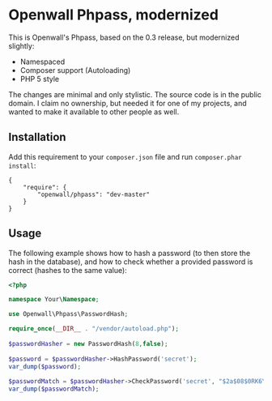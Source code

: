 Openwall Phpass, modernized
===========================

This is Openwall's Phpass, based on the 0.3 release, but modernized slightly:

- Namespaced
- Composer support (Autoloading)
- PHP 5 style

The changes are minimal and only stylistic. The source code is in the public domain. I claim no ownership, but needed it for one of my projects, and wanted to make it available to other people as well. 

## Installation ##

Add this requirement to your `composer.json` file and run `composer.phar install`:

    {
        "require": {
            "openwall/phpass": "dev-master"
        }
    }

## Usage ##

The following example shows how to hash a password (to then store the hash in the database), and how to check whether a provided password is correct (hashes to the same value):  

``` php
<?php

namespace Your\Namespace;

use Openwall\Phpass\PasswordHash;

require_once(__DIR__ . "/vendor/autoload.php");
 
$passwordHasher = new PasswordHash(8,false);
 
$password = $passwordHasher->HashPassword('secret');
var_dump($password);
 
$passwordMatch = $passwordHasher->CheckPassword('secret', "$2a$08$0RK6Yw6j9kSIXrrEOc3dwuDPQuT78HgR0S3/ghOFDEpOGpOkARoSu");
var_dump($passwordMatch);

